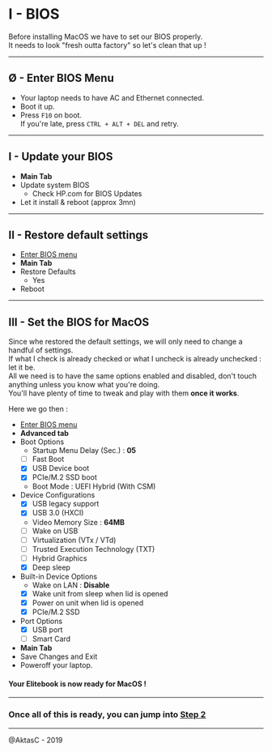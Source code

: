 # I - BIOS

Before installing MacOS we have to set our BIOS properly.<br>
It needs to look "fresh outta factory" so let's clean that up !

---

## Ø - Enter BIOS Menu

- Your laptop needs to have AC and Ethernet connected.
- Boot it up.
- Press `F10` on boot.<br>
  If you're late, press `CTRL + ALT + DEL` and retry.

---

## I - Update your BIOS

- **Main Tab**
- Update system BIOS
  - Check HP.com for BIOS Updates
- Let it install & reboot (approx 3mn)

---

## II - Restore default settings

- [Enter BIOS menu](#ø---enter-bios-menu)
- **Main Tab**
- Restore Defaults
  - Yes
- Reboot

---

## III - Set the BIOS for MacOS

Since whe restored the default settings, we will only need to change a handful of settings.<br>
If what I check is already checked or what I uncheck is already unchecked : let it be.<br>
All we need is to have the same options enabled and disabled, don't touch anything unless you know what you're doing.<br>
You'll have plenty of time to tweak and play with them **once it works**.<br>

Here we go then :

- [Enter BIOS menu](#ø---enter-bios-menu)
- **Advanced tab**
- Boot Options
  - Startup Menu Delay (Sec.) : **05**
  - [ ] Fast Boot
  - [x] USB Device boot
  - [x] PCIe/M.2 SSD boot
  - Boot Mode : UEFI Hybrid (With CSM)
- Device Configurations
  - [x] USB legacy support
  - [x] USB 3.0 (HXCI)
  - Video Memory Size : **64MB**
  - [ ] Wake on USB
  - [ ] Virtualization (VTx / VTd)
  - [ ] Trusted Execution Technology (TXT)
  - [ ] Hybrid Graphics
  - [x] Deep sleep
- Built-in Device Options
  - Wake on LAN : **Disable**
  - [x] Wake unit from sleep when lid is opened
  - [x] Power on unit when lid is opened
  - [x] PCIe/M.2 SSD
- Port Options
  - [x] USB port
  - [ ] Smart Card
- **Main Tab**
- Save Changes and Exit
- Poweroff your laptop.

#### Your Elitebook is now ready for MacOS !

---

### Once all of this is ready, you can jump into [Step 2](two.md)

---

@AktasC - 2019
